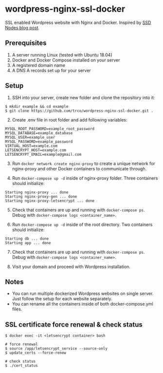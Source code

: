 # wordpress-nginx-ssl-docker

SSL enabled Wordpress website with Nginx and Docker. Inspired by [SSD Nodes blog post](https://blog.ssdnodes.com/blog/host-multiple-ssl-websites-docker-nginx/).

## Prerequisites

1. A server running Linux (tested with Ubuntu 18.04)
2. Docker and Docker Compose installed on your server
3. A registered domain name
4. A DNS A records set up for your server

## Setup

1. SSH into your server, create new folder and clone the repository into it:

```
$ mkdir example && cd example
$ git clone https://github.com/trco/wordpress-nginx-ssl-docker.git .
```

2. Create .env file in root folder and add following variables:

```
MYSQL_ROOT_PASSWORD=example_root_password
MYSQL_DATABASE=example_database
MYSQL_USER=example_user
MYSQL_PASSWORD=example_password
VIRTUAL_HOST=example.com
LETSENCRYPT_HOST=example.com
LETSENCRYPT_EMAIL=example@gmail.com
```

3. Run `docker network create nginx-proxy` to create a unique network for nginx-proxy and other Docker containers to communicate through.

4. Run `docker-compose up -d` inside of nginx-proxy folder. Three containers should initialize:

```
Starting nginx-proxy ... done
Starting nginx-proxy-gen ... done
Starting nginx-proxy-letsencrypt ... done
```

5. Check that containers are up and running with `docker-compose ps`. Debug with `docker-compose logs <container_name>`.

6. Run `docker-compose up -d` inside of the root directory. Two containers should initialize:

```
Starting db ... done
Starting app ... done
```

7. Check that containers are up and running with `docker-compose ps`. Debug with `docker-compose logs <container_name>`.

8. Visit your domain and proceed with Wordpress installation.

## Notes

- You can run multiple dockerized Wordpress websites on single server. Just follow the setup for each website separately.
- You can rename all the containers inside of both docker-compose.yml files.

## SSL certificate force renewal & check status

```
$ docker exec -it <letsencrypt container> bash

# force renewal
$ source /app/letsencrypt_service --source-only
$ update_certs --force-renew

# check status
$ ./cert_status
```
